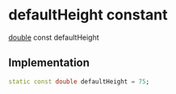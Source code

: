 


# defaultHeight constant






[double](https://api.flutter.dev/flutter/dart-core/double-class.html) const defaultHeight
  







## Implementation

```dart
static const double defaultHeight = 75;


```








